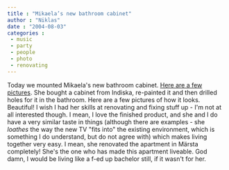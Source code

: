 ```yaml
---
title : "Mikaela’s new bathroom cabinet"
author : "Niklas"
date : "2004-08-03"
categories : 
 - music
 - party
 - people
 - photo
 - renovating
---
```


Today we mounted Mikaela's new bathroom cabinet. [Here are a few pictures](https://niklasblog.com/bilder/2004-08-04-cabinet). She bought a cabinet from Indiska, re-painted it and then drilled holes for it in the bathroom. Here are a few pictures of how it looks. Beautiful! I wish I had her skills at renovating and fixing stuff up - I'm not at all interested though. I mean, I love the finished product, and she and I do have a very similar taste in things (although there are examples - she _loathes_ the way the new TV "fits into" the existing environment, which is something I do understand, but do not agree with) which makes living together very easy. I mean, she renovated the apartment in Märsta completely! She's the one who has made this apartment liveable. God damn, I would be living like a f-ed up bachelor still, if it wasn't for her.
